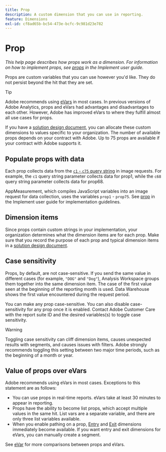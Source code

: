 ```yaml
---
title: Prop
description: A custom dimension that you can use in reporting.
feature: Dimensions
exl-id: cf8ad65b-bc54-473e-bcfc-9c981d23e782
---
```

# Prop

*This help page describes how props work as a dimension. For information on how to implement props, see [props](/help/implement/vars/page-vars/prop.md) in the Implement user guide.*

Props are custom variables that you can use however you'd like. They do not persist beyond the hit that they are set.

>[!TIP]
>
>Adobe recommends using [eVars](evar.md) in most cases. In previous versions of Adobe Analytics, props and eVars had advantages and disadvantages to each other. However, Adobe has improved eVars to where they fulfill almost all use cases for props.

If you have a [solution design document](/help/implement/prepare/solution-design.md), you can allocate these custom dimensions to values specific to your organization. The number of available props depends on your contract with Adobe. Up to 75 props are available if your contract with Adobe supports it.

## Populate props with data

Each prop collects data from the [`c1` - `c75` query string](/help/implement/validate/query-parameters.md) in image requests. For example, the `c1` query string parameter collects data for prop1, while the `c68` query string parameter collects data for prop68.

AppMeasurement, which compiles JavaScript variables into an image request for data collection, uses the variables `prop1` - `prop75`. See [prop](/help/implement/vars/page-vars/prop.md) in the Implement user guide for implementation guidelines.

## Dimension items

Since props contain custom strings in your implementation, your organization determines what the dimension items are for each prop. Make sure that you record the purpose of each prop and typical dimension items in a [solution design document](/help/implement/prepare/solution-design.md).

## Case sensitivity

Props, by default, are not case-sensitive. If you send the same value in different cases (for example, `"DOG"` and `"Dog"`), Analysis Workspace groups them together into the same dimension item. The case of the first value seen at the beginning of the reporting month is used. Data Warehouse shows the first value encountered during the request period.

You can make any prop case-sensitive. You can also disable case-sensitivity for any prop once it is enabled. Contact Adobe Customer Care with the report suite ID and the desired variables(s) to toggle case sensitivity. 

>[!WARNING]
>
>Toggling case sensitivity can cliff dimension items, causes unexpected results with segments, and causes issues with filters. Adobe strongly recommends toggling this setting between two major time periods, such as the beginning of a month or year.

## Value of props over eVars

Adobe recommends using eVars in most cases. Exceptions to this statement are as follows:

* You can use props in real-time reports. eVars take at least 30 minutes to appear in reporting.
* Props have the ability to become list props, which accept multiple values in the same hit. List vars are a separate variable, and there are only three list variables available.
* When you enable pathing on a prop, [Entry](entry-dimensions.md) and [Exit](exit-dimensions.md) dimensions immediately become available. If you want entry and exit dimensions for eVars, you can manually create a segment.

See [eVar](evar.md) for more comparisons between props and eVars.
